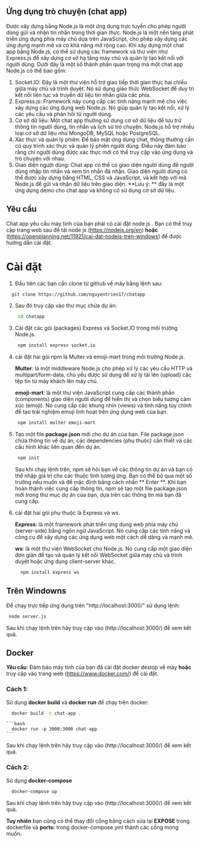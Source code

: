 ## Ứng dụng trò chuyện (chat app) 
Được xây dựng bằng Node.js là một ứng dụng trực tuyến cho phép người dùng gửi và nhận tin nhắn trong thời gian thực. Node.js là một nền tảng phát triển ứng dụng phía máy chủ dựa trên JavaScript, cho phép xây dựng các ứng dụng mạnh mẽ và có khả năng mở rộng cao.
Khi xây dựng một chat app bằng Node.js, có thể sử dụng các framework và thư viện như Express.js để xây dựng cơ sở hạ tầng máy chủ và quản lý tạo kết nối với người dùng. Dưới đây là một số thành phần quan trọng mà một chat app Node.js có thể bao gồm:
1. Socket.IO: Đây là một thư viện hỗ trợ giao tiếp thời gian thực hai chiều giữa máy chủ và trình duyệt. Nó sử dụng giao thức WebSocket để duy trì kết nối liên tục và truyền dữ liệu tin nhắn giữa các phía.
2. Express.js: Framework này cung cấp các tính năng mạnh mẽ cho việc xây dựng các ứng dụng web Node.js. Nó giúp quản lý tạo kết nối, xử lý các yêu cầu và phản hồi từ người dùng.
3. Cơ sở dữ liệu: Một chat app thường sử dụng cơ sở dữ liệu để lưu trữ thông tin người dùng, tin nhắn và lịch sử trò chuyện. Node.js hỗ trợ nhiều loại cơ sở dữ liệu như MongoDB, MySQL hoặc PostgreSQL.
4. Xác thực và quản lý phiên: Để bảo mật ứng dụng chat, thông thường cần có quy trình xác thực và quản lý phiên người dùng. Điều này đảm bảo rằng chỉ người dùng được xác thực mới có thể truy cập vào ứng dụng và trò chuyện với nhau.
5. Giao diện người dùng: Chat app có thể có giao diện người dùng để người dùng nhập tin nhắn và xem tin nhắn đã nhận. Giao diện người dùng có thể được xây dựng bằng HTML, CSS và JavaScript, và kết hợp với mã Node.js để gửi và nhận dữ liệu trên giao diện.
 **Lưu ý: ** đây là một ứng dụng demo cho chat app và không có sử dụng cơ sở dữ liệu.

 ## Yêu cầu
 Chat app yêu cầu máy tính của bạn phải có cài đặt node js .
 Bạn có thể truy cập trang web sau để tải node js (https://nodejs.org/en) **hoặc** (https://openplanning.net/11921/cai-dat-nodejs-tren-windows) để được hướng dẫn cài đặt.

 # Cài đặt
 1. Đầu tiên các bạn cần clone từ github về máy bằng lệnh sau:
   ```bash
     git clone https://github.com/nguyentrien17/chatapp
   ```
2. Sau đó truy cập vào thư mục chứa dự án:
    ```bash
     cd chatapp
    ```
3. Cài đặt các gói (packages) Express và Socket.IO trong môi trường Node.js.
    ```bash
     npm install express socket.io
    ```
4. cài đặt hai gói npm là Multer và emoji-mart trong môi trường Node.js.

   **Multer**: là một middleware Node.js cho phép xử lý các yêu cầu HTTP và multipart/form-data, chủ yếu được sử dụng để xử lý tải lên (upload) các tệp tin từ máy khách lên máy chủ.
 
   **emoji-mart**: là một thư viện JavaScript cung cấp các thành phần (components) giao diện người dùng để hiển thị và chọn biểu tượng cảm xúc (emoji). Nó cung cấp các khung nhìn (views) và tính năng tùy chỉnh để tạo trải nghiệm emoji linh hoạt trên ứng dụng web của bạn.
   
     ```bash
      npm install multer emoji-mart
     ```
    
5. Tạo một file **package.json** mới cho dự án của bạn. File package.json chứa thông tin về dự án, các dependencies (phụ thuộc) cần thiết và các cấu hình khác liên quan đến dự án.
   
    ```bash
     npm init
    ```
    
    Sau khi chạy lệnh trên, npm sẽ hỏi bạn về các thông tin dự án và bạn có thể nhập giá trị cho các thuộc tính tương ứng. Bạn có thể bỏ qua một số trường nếu muốn và để mặc định bằng cách nhấn ** Enter **. Khi bạn hoàn thành việc cung cấp thông tin, npm sẽ tạo một file package.json mới trong thư mục dự án của bạn, dựa trên các thông tin mà bạn đã cung cấp.
   
7. cài đặt hai gói phụ thuộc là Express và ws.
   
    **Express**: là một framework phát triển ứng dụng web phía máy chủ (server-side) bằng ngôn ngữ JavaScript. Nó cung cấp các tính năng và công cụ để xây dựng các ứng dụng web một cách dễ dàng và mạnh mẽ.
   
    **ws**: là một thư viện WebSocket cho Node.js. Nó cung cấp một giao diện đơn giản để tạo và quản lý kết nối WebSocket giữa máy chủ và trình duyệt hoặc ứng dụng client-server khác.
   
    ```bash
      npm install express ws
    ```
 ## Trên Windowns
 Để chạy trực tiếp ứng dụng trên "http://localhost:3000/" sử dụng lệnh:
   ```bash
    node server.js
   ```
Sau khi chạy lệnh trên hãy truy cập vào (http://localhost:3000/) để xem kết quả.

## Docker
 **Yêu cầu**: Đảm bảo máy tính của bạn đã cài đặt docker destop về máy **hoặc** truy cập vào trang web (https://www.docker.com/) để cài đặt.
 
 ### Cách 1:
 Sử dụng **docker build** và **docker run** để chạy trên docker:
   ```bash
     docker build -t chat-app .
   ```

    ```bash
      docker run -p 3000:3000 chat-app
    ```
  Sau khi chạy lệnh trên hãy truy cập vào (http://localhost:3000/) để xem kết quả.

  ### Cách 2:
  Sử dụng **docker-compose**
  ```bash
    docker-compose up
  ```
  Sau khi chạy lệnh trên hãy truy cập vào (http://localhost:3000/) để xem kết quả.
  
  **Tuy nhiên** bạn cũng có thể thay đổi cổng bằng cách sửa lại **EXPOSE** trong dockerfile và **ports:** trong docker-compose.yml thành các cổng mong muốn.
 
